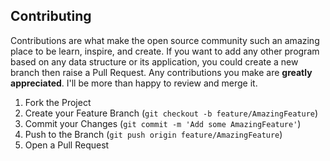 ## Contributing

Contributions are what make the open source community such an amazing place to be learn, inspire, and create. If you want to add any other program based on any data structure or its application, you could create a new branch then raise a Pull Request. Any contributions you make are **greatly appreciated**. I'll be more than happy to review and merge it.

1. Fork the Project
2. Create your Feature Branch (`git checkout -b feature/AmazingFeature`)
3. Commit your Changes (`git commit -m 'Add some AmazingFeature'`)
4. Push to the Branch (`git push origin feature/AmazingFeature`)
5. Open a Pull Request